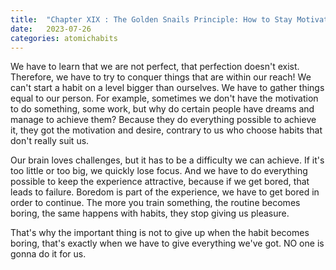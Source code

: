 ```yaml
---
title:  "Chapter XIX : The Golden Snails Principle: How to Stay Motivated in Life and Work"
date:   2023-07-26
categories: atomichabits
---
```

We have to learn that we are not perfect, that perfection doesn't exist. Therefore, we have to try to conquer things that are within our reach! We can't start a habit on a level bigger than ourselves. We have to gather things equal to our person. For example, sometimes we don't have the motivation to do something, some work, but why do certain people have dreams and manage to achieve them? Because they do everything possible to achieve it, they got the motivation and desire, contrary to us who choose habits that don't really suit us.

Our brain loves challenges, but it has to be a difficulty we can achieve. If it's too little or too big, we quickly lose focus. And we have to do everything possible to keep the experience attractive, because if we get bored, that leads to failure. Boredom is part of the experience, we have to get bored in order to continue. The more you train something, the routine becomes boring, the same happens with habits, they stop giving us pleasure.

That's why the important thing is not to give up when the habit becomes boring, that's exactly when we have to give everything we've got. NO one is gonna do it for us.
